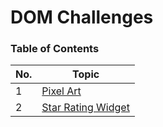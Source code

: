 # DOM Challenges

### Table of Contents

| No. | Topic                                                                                    |
| --- | ---------------------------------------------------------------------------------------- |
| 1   | [Pixel Art](https://pr7prashant.github.io/dom-challenges/PixelArt/index.html)            |
| 2   | [Star Rating Widget](https://pr7prashant.github.io/dom-challenges/StarRating/index.html) |
